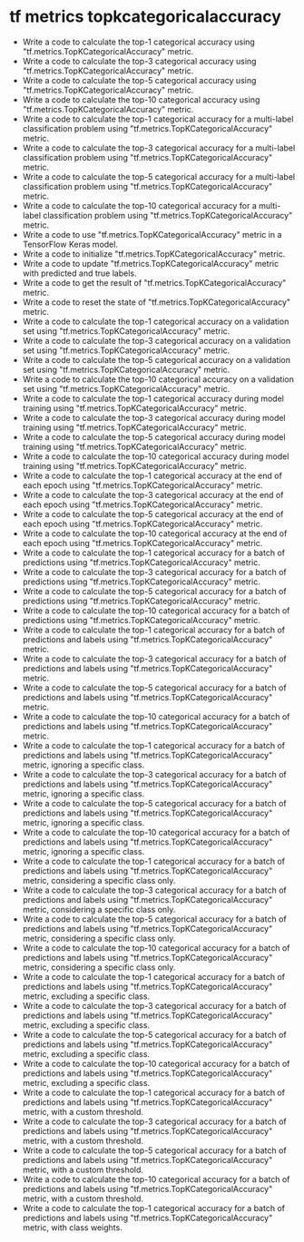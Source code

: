 # tf metrics topkcategoricalaccuracy

- Write a code to calculate the top-1 categorical accuracy using "tf.metrics.TopKCategoricalAccuracy" metric.
- Write a code to calculate the top-3 categorical accuracy using "tf.metrics.TopKCategoricalAccuracy" metric.
- Write a code to calculate the top-5 categorical accuracy using "tf.metrics.TopKCategoricalAccuracy" metric.
- Write a code to calculate the top-10 categorical accuracy using "tf.metrics.TopKCategoricalAccuracy" metric.
- Write a code to calculate the top-1 categorical accuracy for a multi-label classification problem using "tf.metrics.TopKCategoricalAccuracy" metric.
- Write a code to calculate the top-3 categorical accuracy for a multi-label classification problem using "tf.metrics.TopKCategoricalAccuracy" metric.
- Write a code to calculate the top-5 categorical accuracy for a multi-label classification problem using "tf.metrics.TopKCategoricalAccuracy" metric.
- Write a code to calculate the top-10 categorical accuracy for a multi-label classification problem using "tf.metrics.TopKCategoricalAccuracy" metric.
- Write a code to use "tf.metrics.TopKCategoricalAccuracy" metric in a TensorFlow Keras model.
- Write a code to initialize "tf.metrics.TopKCategoricalAccuracy" metric.
- Write a code to update "tf.metrics.TopKCategoricalAccuracy" metric with predicted and true labels.
- Write a code to get the result of "tf.metrics.TopKCategoricalAccuracy" metric.
- Write a code to reset the state of "tf.metrics.TopKCategoricalAccuracy" metric.
- Write a code to calculate the top-1 categorical accuracy on a validation set using "tf.metrics.TopKCategoricalAccuracy" metric.
- Write a code to calculate the top-3 categorical accuracy on a validation set using "tf.metrics.TopKCategoricalAccuracy" metric.
- Write a code to calculate the top-5 categorical accuracy on a validation set using "tf.metrics.TopKCategoricalAccuracy" metric.
- Write a code to calculate the top-10 categorical accuracy on a validation set using "tf.metrics.TopKCategoricalAccuracy" metric.
- Write a code to calculate the top-1 categorical accuracy during model training using "tf.metrics.TopKCategoricalAccuracy" metric.
- Write a code to calculate the top-3 categorical accuracy during model training using "tf.metrics.TopKCategoricalAccuracy" metric.
- Write a code to calculate the top-5 categorical accuracy during model training using "tf.metrics.TopKCategoricalAccuracy" metric.
- Write a code to calculate the top-10 categorical accuracy during model training using "tf.metrics.TopKCategoricalAccuracy" metric.
- Write a code to calculate the top-1 categorical accuracy at the end of each epoch using "tf.metrics.TopKCategoricalAccuracy" metric.
- Write a code to calculate the top-3 categorical accuracy at the end of each epoch using "tf.metrics.TopKCategoricalAccuracy" metric.
- Write a code to calculate the top-5 categorical accuracy at the end of each epoch using "tf.metrics.TopKCategoricalAccuracy" metric.
- Write a code to calculate the top-10 categorical accuracy at the end of each epoch using "tf.metrics.TopKCategoricalAccuracy" metric.
- Write a code to calculate the top-1 categorical accuracy for a batch of predictions using "tf.metrics.TopKCategoricalAccuracy" metric.
- Write a code to calculate the top-3 categorical accuracy for a batch of predictions using "tf.metrics.TopKCategoricalAccuracy" metric.
- Write a code to calculate the top-5 categorical accuracy for a batch of predictions using "tf.metrics.TopKCategoricalAccuracy" metric.
- Write a code to calculate the top-10 categorical accuracy for a batch of predictions using "tf.metrics.TopKCategoricalAccuracy" metric.
- Write a code to calculate the top-1 categorical accuracy for a batch of predictions and labels using "tf.metrics.TopKCategoricalAccuracy" metric.
- Write a code to calculate the top-3 categorical accuracy for a batch of predictions and labels using "tf.metrics.TopKCategoricalAccuracy" metric.
- Write a code to calculate the top-5 categorical accuracy for a batch of predictions and labels using "tf.metrics.TopKCategoricalAccuracy" metric.
- Write a code to calculate the top-10 categorical accuracy for a batch of predictions and labels using "tf.metrics.TopKCategoricalAccuracy" metric.
- Write a code to calculate the top-1 categorical accuracy for a batch of predictions and labels using "tf.metrics.TopKCategoricalAccuracy" metric, ignoring a specific class.
- Write a code to calculate the top-3 categorical accuracy for a batch of predictions and labels using "tf.metrics.TopKCategoricalAccuracy" metric, ignoring a specific class.
- Write a code to calculate the top-5 categorical accuracy for a batch of predictions and labels using "tf.metrics.TopKCategoricalAccuracy" metric, ignoring a specific class.
- Write a code to calculate the top-10 categorical accuracy for a batch of predictions and labels using "tf.metrics.TopKCategoricalAccuracy" metric, ignoring a specific class.
- Write a code to calculate the top-1 categorical accuracy for a batch of predictions and labels using "tf.metrics.TopKCategoricalAccuracy" metric, considering a specific class only.
- Write a code to calculate the top-3 categorical accuracy for a batch of predictions and labels using "tf.metrics.TopKCategoricalAccuracy" metric, considering a specific class only.
- Write a code to calculate the top-5 categorical accuracy for a batch of predictions and labels using "tf.metrics.TopKCategoricalAccuracy" metric, considering a specific class only.
- Write a code to calculate the top-10 categorical accuracy for a batch of predictions and labels using "tf.metrics.TopKCategoricalAccuracy" metric, considering a specific class only.
- Write a code to calculate the top-1 categorical accuracy for a batch of predictions and labels using "tf.metrics.TopKCategoricalAccuracy" metric, excluding a specific class.
- Write a code to calculate the top-3 categorical accuracy for a batch of predictions and labels using "tf.metrics.TopKCategoricalAccuracy" metric, excluding a specific class.
- Write a code to calculate the top-5 categorical accuracy for a batch of predictions and labels using "tf.metrics.TopKCategoricalAccuracy" metric, excluding a specific class.
- Write a code to calculate the top-10 categorical accuracy for a batch of predictions and labels using "tf.metrics.TopKCategoricalAccuracy" metric, excluding a specific class.
- Write a code to calculate the top-1 categorical accuracy for a batch of predictions and labels using "tf.metrics.TopKCategoricalAccuracy" metric, with a custom threshold.
- Write a code to calculate the top-3 categorical accuracy for a batch of predictions and labels using "tf.metrics.TopKCategoricalAccuracy" metric, with a custom threshold.
- Write a code to calculate the top-5 categorical accuracy for a batch of predictions and labels using "tf.metrics.TopKCategoricalAccuracy" metric, with a custom threshold.
- Write a code to calculate the top-10 categorical accuracy for a batch of predictions and labels using "tf.metrics.TopKCategoricalAccuracy" metric, with a custom threshold.
- Write a code to calculate the top-1 categorical accuracy for a batch of predictions and labels using "tf.metrics.TopKCategoricalAccuracy" metric, with class weights.